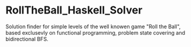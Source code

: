 # RollTheBall_Haskell_Solver

Solution finder for simple levels of the well knowen game "Roll the Ball", based exclusevly on functional programming, problem state covering and bidirectional BFS.
